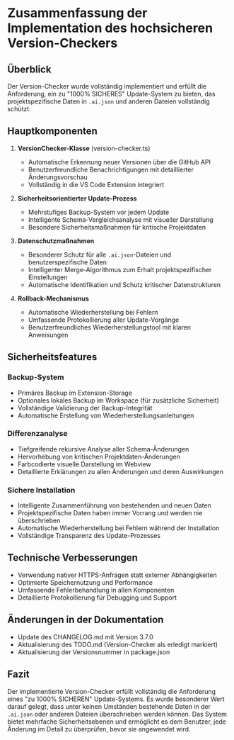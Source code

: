 # Zusammenfassung der Implementation des hochsicheren Version-Checkers

## Überblick

Der Version-Checker wurde vollständig implementiert und erfüllt die Anforderung, ein zu "1000% SICHERES" Update-System zu bieten, das projektspezifische Daten in `.ai.json` und anderen Dateien vollständig schützt.

## Hauptkomponenten

1. **VersionChecker-Klasse** (version-checker.ts)

   - Automatische Erkennung neuer Versionen über die GitHub API
   - Benutzerfreundliche Benachrichtigungen mit detaillierter Änderungsvorschau
   - Vollständig in die VS Code Extension integriert

2. **Sicherheitsorientierter Update-Prozess**

   - Mehrstufiges Backup-System vor jedem Update
   - Intelligente Schema-Vergleichsanalyse mit visueller Darstellung
   - Besondere Sicherheitsmaßnahmen für kritische Projektdaten

3. **Datenschutzmaßnahmen**

   - Besonderer Schutz für alle `.ai.json`-Dateien und benutzerspezifische Daten
   - Intelligenter Merge-Algorithmus zum Erhalt projektspezifischer Einstellungen
   - Automatische Identifikation und Schutz kritischer Datenstrukturen

4. **Rollback-Mechanismus**
   - Automatische Wiederherstellung bei Fehlern
   - Umfassende Protokollierung aller Update-Vorgänge
   - Benutzerfreundliches Wiederherstellungstool mit klaren Anweisungen

## Sicherheitsfeatures

### Backup-System

- Primäres Backup im Extension-Storage
- Optionales lokales Backup im Workspace (für zusätzliche Sicherheit)
- Vollständige Validierung der Backup-Integrität
- Automatische Erstellung von Wiederherstellungsanleitungen

### Differenzanalyse

- Tiefgreifende rekursive Analyse aller Schema-Änderungen
- Hervorhebung von kritischen Projektdaten-Änderungen
- Farbcodierte visuelle Darstellung im Webview
- Detaillierte Erklärungen zu allen Änderungen und deren Auswirkungen

### Sichere Installation

- Intelligente Zusammenführung von bestehenden und neuen Daten
- Projektspezifische Daten haben immer Vorrang und werden nie überschrieben
- Automatische Wiederherstellung bei Fehlern während der Installation
- Vollständige Transparenz des Update-Prozesses

## Technische Verbesserungen

- Verwendung nativer HTTPS-Anfragen statt externer Abhängigkeiten
- Optimierte Speichernutzung und Performance
- Umfassende Fehlerbehandlung in allen Komponenten
- Detaillierte Protokollierung für Debugging und Support

## Änderungen in der Dokumentation

- Update des CHANGELOG.md mit Version 3.7.0
- Aktualisierung des TODO.md (Version-Checker als erledigt markiert)
- Aktualisierung der Versionsnummer in package.json

## Fazit

Der implementierte Version-Checker erfüllt vollständig die Anforderung eines "zu 1000% SICHEREN" Update-Systems. Es wurde besonderer Wert darauf gelegt, dass unter keinen Umständen bestehende Daten in der `.ai.json` oder anderen Dateien überschrieben werden können. Das System bietet mehrfache Sicherheitsebenen und ermöglicht es dem Benutzer, jede Änderung im Detail zu überprüfen, bevor sie angewendet wird.
